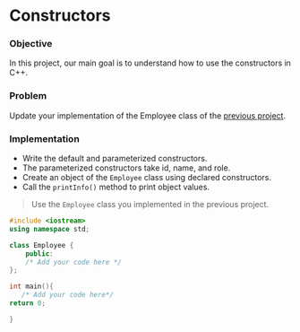 # Constructors

### Objective

In this project, our main goal is to understand how to use the constructors in C++.

### Problem

Update your implementation of the Employee class of the [previous project](https://github.com/SAFCSP-Team/cpp-class-project).

### Implementation
- Write the default and parameterized constructors.
- The parameterized constructors take id, name, and role.
- Create an object of the `Employee` class using declared constructors.
- Call the `printInfo()` method to print object values.

> Use the `Employee` class you implemented in the previous project.

  
```cpp
#include <iostream>
using namespace std;

class Employee {
    public:
    /* Add your code here */
};

int main(){
   /* Add your code here*/
return 0;

}
```

